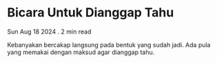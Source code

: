 # Bicara Untuk Dianggap Tahu

Sun Aug 18 2024 . 2 min read

Kebanyakan bercakap langsung pada bentuk yang sudah jadi. Ada pula yang memakai dengan maksud agar dianggap tahu.
